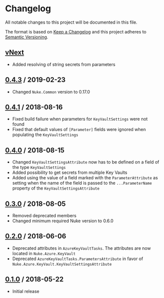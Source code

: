 # Changelog
All notable changes to this project will be documented in this file.

The format is based on [Keep a Changelog](http://keepachangelog.com/en/1.0.0/)
and this project adheres to [Semantic Versioning](http://semver.org/spec/v2.0.0.html).

## [vNext]
- Added resolving of string secrets from parameters
## [0.4.3] / 2019-02-23
- Changed `Nuke.Common` version to 0.17.0

## [0.4.1] / 2018-08-16
- Fixed build failure when parameters for `KeyVaultSettings` were not found
- Fixed that default values of `[Parameter]` fields were ignored when populating the `KeyVaultSettings`
 
## [0.4.0] / 2018-08-15
- Changed `KeyVaultSettingsAttribute` now has to be defined on a field of the type `KeyVaultSettings`
- Added possibility to get secrets from multiple Key Vaults
- Added using the value of a field marked with the `ParameterAttribute` as setting when the name of the field is passed to the `...ParameterName` property of the `KeyVaultSettingsAttribute`

## [0.3.0] / 2018-08-05
- Removed deprecated members
- Changed minimum required Nuke version to 0.6.0

## [0.2.0] / 2018-06-06
- Deprecated attributes in `AzureKeyVaultTasks`. The attributes are now located in `Nuke.Azure.KeyVault`
- Deprecated `AzureKeyVaultTasks.ParametersAttribute` in favor of `Nuke.Azure.KeyVault.KeyVaultSettingsAttribute`

## [0.1.0] / 2018-05-22
- Initial release

[vNext]: https://github.com/nuke-build/azure-keyvault/compare/0.4.3...HEAD
[0.4.3]: https://github.com/nuke-build/azure-keyvault/compare/0.4.1...0.4.3
[0.4.1]: https://github.com/nuke-build/azure-keyvault/compare/0.4.0...0.4.1
[0.4.0]: https://github.com/nuke-build/azure-keyvault/compare/0.3.0...0.4.0
[0.3.0]: https://github.com/nuke-build/azure-keyvault/compare/0.2.0...0.3.0
[0.2.0]: https://github.com/nuke-build/azure-keyvault/compare/0.1.0...0.2.0
[0.1.0]: https://github.com/nuke-build/azure-keyvault/tree/0.1.0

